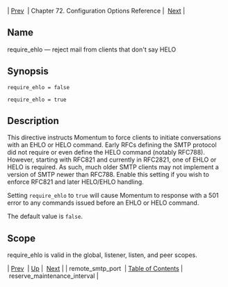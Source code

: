 | [Prev](conf.ref.remote_smtp_port)  | Chapter 72. Configuration Options Reference |  [Next](conf.ref.reserve_maintenance_interval) |

<a name="conf.ref.require_ehlo"></a>
## Name

require_ehlo — reject mail from clients that don't say HELO

## Synopsis

`require_ehlo = false`

`require_ehlo = true`

<a name="idp25999440"></a>
## Description

This directive instructs Momentum to force clients to initiate conversations with an EHLO or HELO command. Early RFCs defining the SMTP protocol did not require or even define the HELO command (notably RFC788). However, starting with RFC821 and currently in RFC2821, one of EHLO or HELO is required. As such, much older SMTP clients may not implement a version of SMTP newer than RFC788. Enable this setting if you wish to enforce RFC821 and later HELO/EHLO handling.

Setting `require_ehlo` to `true` will cause Momentum to response with a 501 error to any commands issued before an EHLO or HELO command.

The default value is `false`.

<a name="idp26004112"></a>
## Scope

require_ehlo is valid in the global, listener, listen, and peer scopes.

| [Prev](conf.ref.remote_smtp_port)  | [Up](config.options.ref) |  [Next](conf.ref.reserve_maintenance_interval) |
| remote_smtp_port  | [Table of Contents](index) |  reserve_maintenance_interval |

